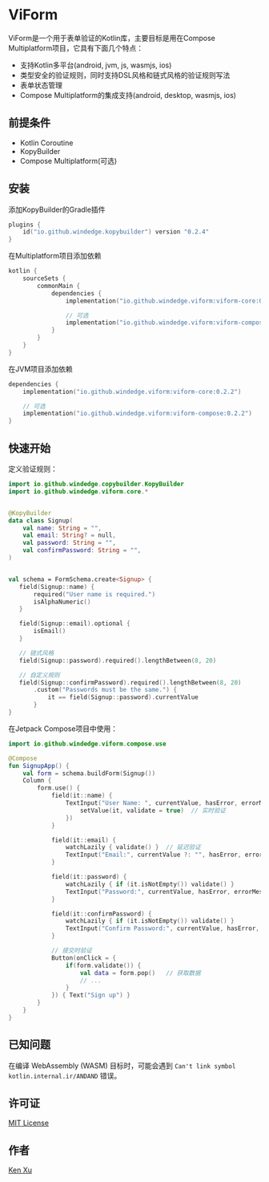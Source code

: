# ViForm

ViForm是一个用于表单验证的Kotlin库，主要目标是用在Compose Multiplatform项目，它具有下面几个特点：
* 支持Kotlin多平台(android, jvm, js, wasmjs, ios)
* 类型安全的验证规则，同时支持DSL风格和链式风格的验证规则写法
* 表单状态管理
* Compose Multiplatform的集成支持(android, desktop, wasmjs, ios)


## 前提条件
- Kotlin Coroutine
- KopyBuilder
- Compose Multiplatform(可选)

## 安装

添加KopyBuilder的Gradle插件
```kotlin
plugins {
    id("io.github.windedge.kopybuilder") version "0.2.4"
}
```

在Multiplatform项目添加依赖
```Kotlin
kotlin {
    sourceSets {
        commonMain {
            dependencies {
                implementation("io.github.windedge.viform:viform-core:0.2.2")

                // 可选
                implementation("io.github.windedge.viform:viform-compose:0.2.2")
            }
        }
    }
}
```

在JVM项目添加依赖
```Kotlin
dependencies {
    implementation("io.github.windedge.viform:viform-core:0.2.2")

    // 可选
    implementation("io.github.windedge.viform:viform-compose:0.2.2")
}
```

## 快速开始

定义验证规则：

```kotlin
import io.github.windedge.copybuilder.KopyBuilder
import io.github.windedge.viform.core.*


@KopyBuilder
data class Signup(
    val name: String = "",
    val email: String? = null,
    val password: String = "",
    val confirmPassword: String = "",
)


val schema = FormSchema.create<Signup> {
   field(Signup::name) {
       required("User name is required.")
       isAlphaNumeric()
   }

   field(Signup::email).optional {
       isEmail()
   }

   // 链式风格
   field(Signup::password).required().lengthBetween(8, 20)

   // 自定义规则
   field(Signup::confirmPassword).required().lengthBetween(8, 20)
       .custom("Passwords must be the same.") {
           it == field(Signup::password).currentValue
       }
}
```

在Jetpack Compose项目中使用：

```kotlin
import io.github.windedge.viform.compose.use

@Compose
fun SignupApp() {
    val form = schema.buildForm(Signup())
    Column {
        form.use() {
            field(it::name) {
                TextInput("User Name: ", currentValue, hasError, errorMessage, onValueChange = {
                    setValue(it, validate = true)  // 实时验证
                })
            }

            field(it::email) {
                watchLazily { validate() }  // 延迟验证
                TextInput("Email:", currentValue ?: "", hasError, errorMessage), onValueChange=::setValue)
            }

            field(it::password) {
                watchLazily { if (it.isNotEmpty()) validate() }
                TextInput("Password:", currentValue, hasError, errorMessage, onValueChange=::setValue)
            }

            field(it::confirmPassword) {
                watchLazily { if (it.isNotEmpty()) validate() }
                TextInput("Confirm Password:", currentValue, hasError, errorMessage, onValueChange=::setValue)
            }

            // 提交时验证
            Button(onClick = {
                if(form.validate()) {
                    val data = form.pop()   // 获取数据
                    // ...
                }
            }) { Text("Sign up") }
        }
    }
}
```


## 已知问题

在编译 WebAssembly (WASM) 目标时，可能会遇到 `Can't link symbol kotlin.internal.ir/ANDAND` 错误。

## 许可证
[MIT License](./LICENSE)

## 作者

[Ken Xu](https://github.com/windedge)